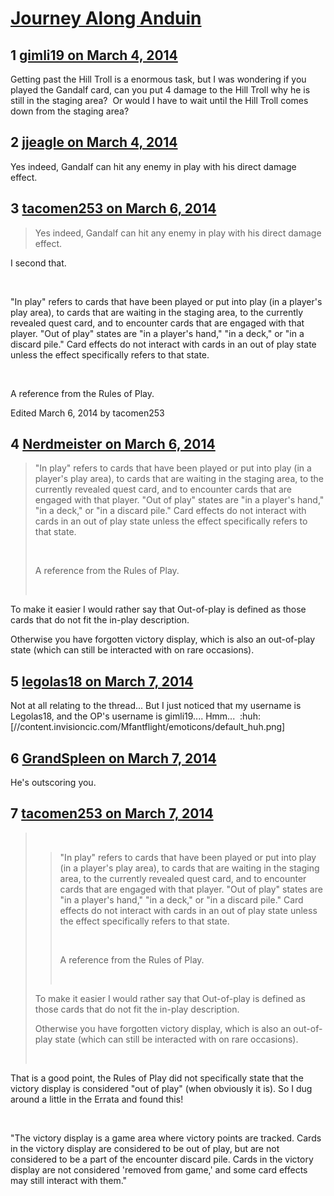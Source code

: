 # [Journey Along Anduin](https://community.fantasyflightgames.com/topic/100527-journey-along-anduin/)

## 1 [gimli19 on March 4, 2014](https://community.fantasyflightgames.com/topic/100527-journey-along-anduin/?do=findComment&comment=1002272)

Getting past the Hill Troll is a enormous task, but I was wondering if you played the Gandalf card, can you put 4 damage to the Hill Troll why he is still in the staging area?  Or would I have to wait until the Hill Troll comes down from the staging area?

## 2 [jjeagle on March 4, 2014](https://community.fantasyflightgames.com/topic/100527-journey-along-anduin/?do=findComment&comment=1002284)

Yes indeed, Gandalf can hit any enemy in play with his direct damage effect.

## 3 [tacomen253 on March 6, 2014](https://community.fantasyflightgames.com/topic/100527-journey-along-anduin/?do=findComment&comment=1004159)

> Yes indeed, Gandalf can hit any enemy in play with his direct damage effect.

I second that.

 

"In play" refers to cards that have been played or put into play (in a player's play area), to cards that are waiting in the staging area, to the currently revealed quest card, and to encounter cards that are engaged with that player. "Out of play" states are "in a player's hand," "in a deck," or "in a discard pile." Card effects do not interact with cards in an out of play state unless the effect specifically refers to that state.

 

A reference from the Rules of Play.

Edited March 6, 2014 by tacomen253

## 4 [Nerdmeister on March 6, 2014](https://community.fantasyflightgames.com/topic/100527-journey-along-anduin/?do=findComment&comment=1004409)

> "In play" refers to cards that have been played or put into play (in a player's play area), to cards that are waiting in the staging area, to the currently revealed quest card, and to encounter cards that are engaged with that player. "Out of play" states are "in a player's hand," "in a deck," or "in a discard pile." Card effects do not interact with cards in an out of play state unless the effect specifically refers to that state.
> 
>  
> 
> A reference from the Rules of Play.
> 
>  

To make it easier I would rather say that Out-of-play is defined as those cards that do not fit the in-play description.

Otherwise you have forgotten victory display, which is also an out-of-play state (which can still be interacted with on rare occasions).

## 5 [legolas18 on March 7, 2014](https://community.fantasyflightgames.com/topic/100527-journey-along-anduin/?do=findComment&comment=1005502)

Not at all relating to the thread... But I just noticed that my username is Legolas18, and the OP's username is gimli19.... Hmm...  :huh: [//content.invisioncic.com/Mfantflight/emoticons/default_huh.png]

## 6 [GrandSpleen on March 7, 2014](https://community.fantasyflightgames.com/topic/100527-journey-along-anduin/?do=findComment&comment=1005691)

He's outscoring you.

## 7 [tacomen253 on March 7, 2014](https://community.fantasyflightgames.com/topic/100527-journey-along-anduin/?do=findComment&comment=1005697)

>  
> 
> > "In play" refers to cards that have been played or put into play (in a player's play area), to cards that are waiting in the staging area, to the currently revealed quest card, and to encounter cards that are engaged with that player. "Out of play" states are "in a player's hand," "in a deck," or "in a discard pile." Card effects do not interact with cards in an out of play state unless the effect specifically refers to that state.
> > 
> >  
> > 
> > A reference from the Rules of Play.
> > 
> >  
> 
> To make it easier I would rather say that Out-of-play is defined as those cards that do not fit the in-play description.
> 
> Otherwise you have forgotten victory display, which is also an out-of-play state (which can still be interacted with on rare occasions).
> 
>  

That is a good point, the Rules of Play did not specifically state that the victory display is considered "out of play" (when obviously it is). So I dug around a little in the Errata and found this!

 

"The victory display is a game area where victory points are tracked. Cards in the victory display are considered to be out of play, but are not considered to be a part of the encounter discard pile. Cards in the victory display are not considered 'removed from game,' and some card effects may still interact with them."

